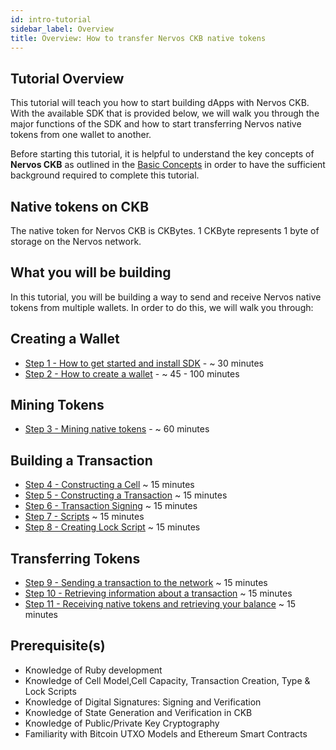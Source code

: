 ```yaml
---
id: intro-tutorial
sidebar_label: Overview
title: Overview: How to transfer Nervos CKB native tokens
---
```


## Tutorial Overview

This tutorial will teach you how to start building dApps with Nervos CKB. With the available SDK that is provided below, we will walk you through the major functions of the SDK and how to start transferring Nervos native tokens from one wallet to another.

Before starting this tutorial, it is helpful to understand the key concepts of __Nervos CKB__ as outlined in the [Basic Concepts](https://github.com/nervosnetwork/ckb-sdk-ruby) in order to have the sufficient background required to complete this tutorial.

## Native tokens on CKB
The native token for Nervos CKB is CKBytes. 1 CKByte represents 1 byte of storage on the Nervos network.

## What you will be building
In this tutorial, you will be building a way to send and receive Nervos native tokens from multiple wallets. In order to do this, we will walk you through:

## Creating a Wallet
* [Step 1 - How to get started and install SDK](../tutorials/step1)  -  ~ 30 minutes
* [Step 2 - How to create a wallet](../tutorials/step2) -  ~ 45 - 100 minutes

## Mining Tokens
* [Step 3 - Mining native tokens](../tutorials/step3)  -  ~ 60 minutes

## Building a Transaction
* [Step 4 - Constructing a Cell](../tutorials/step4) ~ 15 minutes
* [Step 5 - Constructing a Transaction](../tutorials/step5) ~ 15 minutes
* [Step 6 - Transaction Signing](../tutorials/step6) ~ 15 minutes
* [Step 7 - Scripts](../tutorials/step7) ~ 15 minutes
* [Step 8 - Creating Lock Script](../tutorials/step8) ~ 15 minutes

## Transferring Tokens

* [Step 9 - Sending a transaction to the network](../tutorials/step9) ~ 15 minutes
* [Step 10 - Retrieving information about a transaction](../tutorials/step10) ~ 15 minutes
* [Step 11 - Receiving native tokens and retrieving your balance](../tutorials/step11)  ~ 15 minutes

## Prerequisite(s)
* Knowledge of Ruby development
* Knowledge of Cell Model,Cell Capacity, Transaction Creation, Type & Lock Scripts
* Knowledge of Digital Signatures: Signing and Verification
* Knowledge of State Generation and Verification in CKB
* Knowledge of Public/Private Key Cryptography
* Familiarity with Bitcoin UTXO Models and Ethereum Smart Contracts
